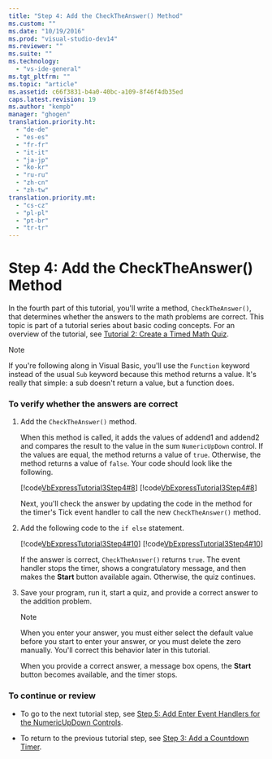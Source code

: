 ```yaml
---
title: "Step 4: Add the CheckTheAnswer() Method"
ms.custom: ""
ms.date: "10/19/2016"
ms.prod: "visual-studio-dev14"
ms.reviewer: ""
ms.suite: ""
ms.technology: 
  - "vs-ide-general"
ms.tgt_pltfrm: ""
ms.topic: "article"
ms.assetid: c66f3831-b4a0-40bc-a109-8f46f4db35ed
caps.latest.revision: 19
ms.author: "kempb"
manager: "ghogen"
translation.priority.ht: 
  - "de-de"
  - "es-es"
  - "fr-fr"
  - "it-it"
  - "ja-jp"
  - "ko-kr"
  - "ru-ru"
  - "zh-cn"
  - "zh-tw"
translation.priority.mt: 
  - "cs-cz"
  - "pl-pl"
  - "pt-br"
  - "tr-tr"
---
```

# Step 4: Add the CheckTheAnswer() Method
In the fourth part of this tutorial, you'll write a method, `CheckTheAnswer()`, that determines whether the answers to the math problems are correct. This topic is part of a tutorial series about basic coding concepts. For an overview of the tutorial, see [Tutorial 2: Create a Timed Math Quiz](../ide/tutorial-2--create-a-timed-math-quiz.md).  
  
> [!NOTE]
>  If you're following along in Visual Basic, you'll use the `Function` keyword instead of the usual `Sub` keyword because this method returns a value. It's really that simple: a sub doesn't return a value, but a function does.  
  
### To verify whether the answers are correct  
  
1.  Add the `CheckTheAnswer()` method.  
  
     When this method is called, it adds the values of addend1 and addend2 and compares the result to the value in the sum `NumericUpDown` control. If the values are equal, the method returns a value of `true`. Otherwise, the method returns a value of `false`. Your code should look like the following.  
  
     [!code[VbExpressTutorial3Step4#8](../ide/codesnippet/VisualBasic/step-4--add-the-checktheanswer---method_1.vb)]
[!code[VbExpressTutorial3Step4#8](../ide/codesnippet/CSharp/step-4--add-the-checktheanswer---method_1.cs)]  
  
     Next, you'll check the answer by updating the code in the method for the timer's Tick event handler to call the new `CheckTheAnswer()` method.  
  
2.  Add the following code to the `if else` statement.  
  
     [!code[VbExpressTutorial3Step4#10](../ide/codesnippet/VisualBasic/step-4--add-the-checktheanswer---method_2.vb)]
[!code[VbExpressTutorial3Step4#10](../ide/codesnippet/CSharp/step-4--add-the-checktheanswer---method_2.cs)]  
  
     If the answer is correct, `CheckTheAnswer()` returns `true`. The event handler stops the timer, shows a congratulatory message, and then makes the **Start** button available again. Otherwise, the quiz continues.  
  
3.  Save your program, run it, start a quiz, and provide a correct answer to the addition problem.  
  
    > [!NOTE]
    >  When you enter your answer, you must either select the default value before you start to enter your answer, or you must delete the zero manually. You'll correct this behavior later in this tutorial.  
  
     When you provide a correct answer, a message box opens, the **Start** button becomes available, and the timer stops.  
  
### To continue or review  
  
-   To go to the next tutorial step, see [Step 5: Add Enter Event Handlers for the NumericUpDown Controls](../ide/step-5--add-enter-event-handlers-for-the-numericupdown-controls.md).  
  
-   To return to the previous tutorial step, see [Step 3: Add a Countdown Timer](../ide/step-3--add-a-countdown-timer.md).